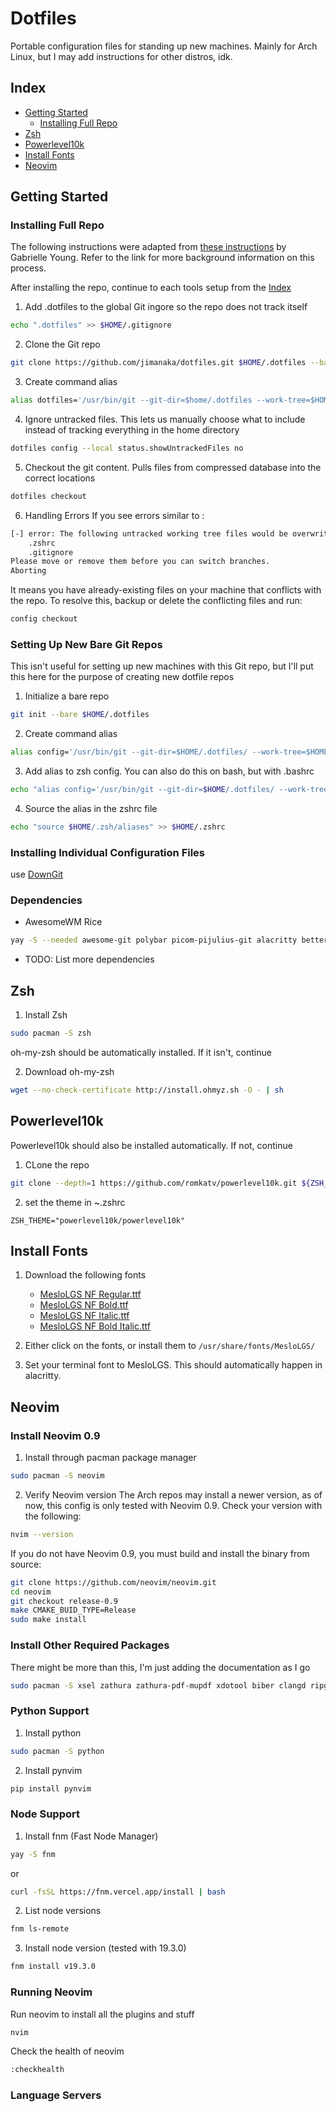 # Dotfiles
Portable configuration files for standing up new machines. Mainly for Arch Linux, but I may add instructions for other distros, idk.

## Index
* [Getting Started](#getting-started)
    * [Installing Full Repo](#installing-full-repo)
* [Zsh](#zsh)
* [Powerlevel10k](#powerlevel10k)
* [Install Fonts](#install-fonts)
* [Neovim](#neovim)

## Getting Started
### Installing Full Repo
The following instructions were adapted from [these instructions](https://www.ackama.com/what-we-think/the-best-way-to-store-your-dotfiles-a-bare-git-repository-explained/) by Gabrielle Young. Refer to the link for more background information on this process.  

After installing the repo, continue to each tools setup from the [Index](#index)

1. Add .dotfiles to the global Git ingore so the repo does not track itself
```bash
echo ".dotfiles" >> $HOME/.gitignore
```

2. Clone the Git repo
```bash
git clone https://github.com/jimanaka/dotfiles.git $HOME/.dotfiles --bare
```

3. Create command alias
```bash
alias dotfiles='/usr/bin/git --git-dir=$home/.dotfiles --work-tree=$HOME
```

4. Ignore untracked files. This lets us manually choose what to include instead of tracking everything in the home directory
```bash
dotfiles config --local status.showUntrackedFiles no 
```

5. Checkout the git content. Pulls files from compressed database into the correct locations
```bash
dotfiles checkout 
```

6. Handling Errors
If you see errors similar to :
```bash
[-] error: The following untracked working tree files would be overwritten by checkout:
    .zshrc
    .gitignore
Please move or remove them before you can switch branches.
Aborting
```
It means you have already-existing files on your machine that conflicts with the repo. To resolve this, backup or delete the conflicting files and run:
```bash 
config checkout 
```

### Setting Up New Bare Git Repos 
This isn't useful for setting up new machines with this Git repo, but I'll put this here for the purpose of creating new dotfile repos

1. Initialize a bare repo
```bash
git init --bare $HOME/.dotfiles
```

2. Create command alias
```bash
alias config='/usr/bin/git --git-dir=$HOME/.dotfiles/ --work-tree=$HOME'
```

3. Add alias to zsh config. You can also do this on bash, but with .bashrc
```bash
echo "alias config='/usr/bin/git --git-dir=$HOME/.dotfiles/ --work-tree=$HOME'" >> $HOME/.zsh/aliases
```

4. Source the alias in the zshrc file
```bash
echo "source $HOME/.zsh/aliases" >> $HOME/.zshrc
```

### Installing Individual Configuration Files
use [DownGit](https://minhaskamal.github.io/DownGit/#/home)

### Dependencies
* AwesomeWM Rice
```bash
yay -S --needed awesome-git polybar picom-pijulius-git alacritty betterlockscreen catppuccin-gtk-theme-mocha conky logo-ls lxappearance neovim neofetch papirus-icon-theme feh rofi xidlehook sddm qt5-graphicaleffects qt5-quickcontrols2 qt5-svg
```
* TODO: List more dependencies




## Zsh
1. Install Zsh
```bash
sudo pacman -S zsh
```
oh-my-zsh should be automatically installed. If it isn't, continue 

2. Download oh-my-zsh
```bash
wget --no-check-certificate http://install.ohmyz.sh -O - | sh
```

## Powerlevel10k
Powerlevel10k should also be installed automatically. If not, continue

1. CLone the repo
```bash
git clone --depth=1 https://github.com/romkatv/powerlevel10k.git ${ZSH_CUSTOM:-$HOME/.oh-my-zsh/custom}/themes/powerlevel10k
```

2. set the theme in ~.zshrc
```
ZSH_THEME="powerlevel10k/powerlevel10k"
```

## Install Fonts
1. Download the following fonts
    * [MesloLGS NF Regular.ttf](https://github.com/romkatv/powerlevel10k-media/raw/master/MesloLGS%20NF%20Regular.ttf)
    * [MesloLGS NF Bold.ttf](https://github.com/romkatv/powerlevel10k-media/raw/master/MesloLGS%20NF%20Bold.ttf)
    * [MesloLGS NF Italic.ttf](https://github.com/romkatv/powerlevel10k-media/raw/master/MesloLGS%20NF%20Italic.ttf)
    * [MesloLGS NF Bold Italic.ttf](https://github.com/romkatv/powerlevel10k-media/raw/master/MesloLGS%20NF%20Bold%20Italic.ttf)

2. Either click on the fonts, or install them to `/usr/share/fonts/MesloLGS/`
3. Set your terminal font to MesloLGS. This should automatically happen in alacritty.


## Neovim
### Install Neovim 0.9
1. Install through pacman package manager
```bash
sudo pacman -S neovim
```

2. Verify Neovim version
The Arch repos may install a newer version, as of now, this config is only tested with Neovim 0.9. Check your version with the following:
```bash
nvim --version
```

If you do not have Neovim 0.9, you must build and install the binary from source:
```bash
git clone https://github.com/neovim/neovim.git
cd neovim
git checkout release-0.9
make CMAKE_BUID_TYPE=Release
sudo make install
```

### Install Other Required Packages
There might be more than this, I'm just adding the documentation as I go
```bash
sudo pacman -S xsel zathura zathura-pdf-mupdf xdotool biber clangd ripgrep python texlive-most texlive-lang texlive-bibtexextra
```

### Python Support
1. Install python
```bash
sudo pacman -S python
```

2. Install pynvim
```bash
pip install pynvim
```

### Node Support
1. Install fnm (Fast Node Manager)
```bash
yay -S fnm
```

or
```bash
curl -fsSL https://fnm.vercel.app/install | bash
```

2. List node versions
```bash
fnm ls-remote
```

3. Install node version (tested with 19.3.0)
```bash
fnm install v19.3.0
```

### Running Neovim
Run neovim to install all the plugins and stuff
```bash
nvim
```

Check the health of neovim
```bash
:checkhealth
```

### Language Servers

